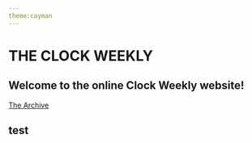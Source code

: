 ```yaml
---
theme:cayman
---
```

<html>
  <h1>THE CLOCK WEEKLY</h1>
  <h2>Welcome to the online Clock Weekly website!</h2>
  <a href="http://tclockw.github.io/archive.html">The Archive</a>
  <h2>test</h2>
</html>
